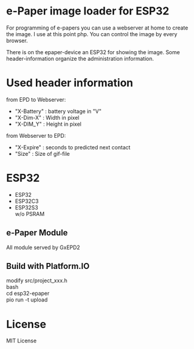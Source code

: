 # e-Paper image loader for ESP32

For programming of e-papers you can use a webserver at home to create the image.
I use at this point php.
You can control the image by every browser.

There is on the epaper-device an ESP32 for showing the image.
Some header-information organize the administration information.

# Used header information
from EPD to Webserver:<BR>
- "X-Battery"  : battery voltage in "V"<BR>
- "X-Dim-X"    : Width in pixel<BR>
- "X-DIM_Y"    : Height in pixel<BR>

from Webserver to EPD:<BR>
- "X-Expire"  : seconds to predicted next contact<BR>
- "Size"      : Size of gif-file<BR>

# ESP32

- ESP32<BR>
- ESP32C3<BR>
- ESP32S3<BR>
w/o PSRAM<BR>

## e-Paper Module

All module served by GxEPD2

## Build with Platform.IO

modify src/project_xxx.h<BR>
bash<BR>
cd esp32-epaper<BR>
pio run -t upload<BR>


# License

MIT License
